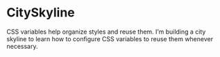 # CitySkyline

CSS variables help organize styles and reuse them. I’m building a city skyline to learn how to configure CSS variables to reuse them whenever necessary.
